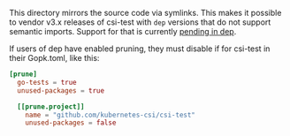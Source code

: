This directory mirrors the source code via symlinks.
This makes it possible to vendor v3.x releases of
csi-test with `dep` versions that do not support
semantic imports. Support for that is currently
[pending in dep](https://github.com/golang/dep/pull/1963).

If users of dep have enabled pruning, they must disable if
for csi-test in their Gopk.toml, like this:

```toml
[prune]
  go-tests = true
  unused-packages = true

  [[prune.project]]
    name = "github.com/kubernetes-csi/csi-test"
    unused-packages = false
```
